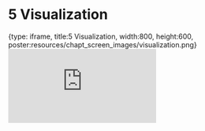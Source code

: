 # 5 Visualization
 
{type: iframe, title:5 Visualization, width:800, height:600, poster:resources/chapt_screen_images/visualization.png}
![](https://abyzovlab.github.io/CNVpytor-course//coursera/visualization.html)
 

 
